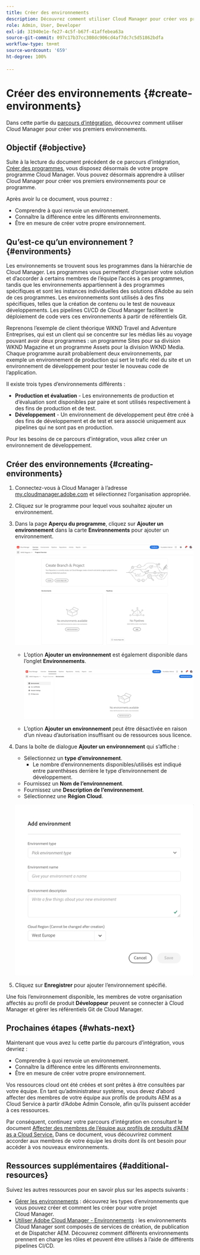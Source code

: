 ```yaml
---
title: Créer des environnements
description: Découvrez comment utiliser Cloud Manager pour créer vos premiers environnements.
role: Admin, User, Developer
exl-id: 31940e1e-fe27-4c5f-b67f-41affebea63a
source-git-commit: 097c17b37cc308dc906cd4af7dc7c5d51862bdfa
workflow-type: tm+mt
source-wordcount: '659'
ht-degree: 100%

---
```


# Créer des environnements {#create-environments}

Dans cette partie du [parcours d’intégration](overview.md), découvrez comment utiliser Cloud Manager pour créer vos premiers environnements.

## Objectif {#objective}

Suite à la lecture du document précédent de ce parcours d’intégration, [Créer des programmes](create-program.md), vous disposez désormais de votre propre programme Cloud Manager. Vous pouvez désormais apprendre à utiliser Cloud Manager pour créer vos premiers environnements pour ce programme.

Après avoir lu ce document, vous pourrez :

* Comprendre à quoi renvoie un environnement.
* Connaître la différence entre les différents environnements.
* Être en mesure de créer votre propre environnement.

## Qu’est-ce qu’un environnement ? {#environments}

Les environnements se trouvent sous les programmes dans la hiérarchie de Cloud Manager. Les programmes vous permettent d’organiser votre solution et d’accorder à certains membres de l’équipe l’accès à ces programmes, tandis que les environnements appartiennent à des programmes spécifiques et sont les instances individuelles des solutions d’Adobe au sein de ces programmes. Les environnements sont utilisés à des fins spécifiques, telles que la création de contenu ou le test de nouveaux développements. Les pipelines CI/CD de Cloud Manager facilitent le déploiement de code vers ces environnements à partir de référentiels Git.

Reprenons l’exemple de client théorique WKND Travel and Adventure Entreprises, qui est un client qui se concentre sur les médias liés au voyage pouvant avoir deux programmes : un programme Sites pour sa division WKND Magazine et un programme Assets pour la division WKND Media. Chaque programme aurait probablement deux environnements, par exemple un environnement de production qui sert le trafic réel du site et un environnement de développement pour tester le nouveau code de l’application.

Il existe trois types d’environnements différents :

* **Production et évaluation** - Les environnements de production et d’évaluation sont disponibles par paire et sont utilisés respectivement à des fins de production et de test.
* **Développement** - Un environnement de développement peut être créé à des fins de développement et de test et sera associé uniquement aux pipelines qui ne sont pas en production.

Pour les besoins de ce parcours d’intégration, vous allez créer un environnement de développement.

## Créer des environnements {#creating-environments}

1. Connectez-vous à Cloud Manager à l’adresse [my.cloudmanager.adobe.com](https://my.cloudmanager.adobe.com/) et sélectionnez l’organisation appropriée.

1. Cliquez sur le programme pour lequel vous souhaitez ajouter un environnement.

1. Dans la page **Aperçu du programme**, cliquez sur **Ajouter un environnement** dans la carte **Environnements** pour ajouter un environnement.

   ![Carte Environnements](/help/implementing/cloud-manager/assets/no-environments.png)

   * L’option **Ajouter un environnement** est également disponible dans l’onglet **Environnements**.

      ![Onglet Environnements](/help/implementing/cloud-manager/assets/environments-tab.png)

   * L’option **Ajouter un environnement** peut être désactivée en raison d’un niveau d’autorisation insuffisant ou de ressources sous licence.

1. Dans la boîte de dialogue **Ajouter un environnement** qui s’affiche :

   * Sélectionnez un **type d’environnement**.
      * Le nombre d’environnements disponibles/utilisés est indiqué entre parenthèses derrière le type d’environnement de développement.
   * Fournissez un **Nom de l’environnement**.
   * Fournissez une **Description de l’environnement**.
   * Sélectionnez une **Région Cloud**.

   ![Boîte de dialogue Ajouter un environnement](/help/implementing/cloud-manager/assets/add-environment2.png)

1. Cliquez sur **Enregistrer** pour ajouter l’environnement spécifié.

Une fois l’environnement disponible, les membres de votre organisation affectés au profil de produit **Développeur** peuvent se connecter à Cloud Manager et gérer les référentiels Git de Cloud Manager.

## Prochaines étapes {#whats-next}

Maintenant que vous avez lu cette partie du parcours d’intégration, vous devriez :

* Comprendre à quoi renvoie un environnement.
* Connaître la différence entre les différents environnements.
* Être en mesure de créer votre propre environnement.

Vos ressources cloud ont été créées et sont prêtes à être consultées par votre équipe. En tant qu’administrateur système, vous devez d’abord affecter des membres de votre équipe aux profils de produits AEM as a Cloud Service à partir d’Adobe Admin Console, afin qu’ils puissent accéder à ces ressources.

Par conséquent, continuez votre parcours d’intégration en consultant le document [Affecter des membres de l’équipe aux profils de produits d’AEM as a Cloud Service.](assign-profiles-aem.md) Dans ce document, vous découvrirez comment accorder aux membres de votre équipe les droits dont ils ont besoin pour accéder à vos nouveaux environnements.

## Ressources supplémentaires {#additional-resources}

Suivez les autres ressources pour en savoir plus sur les aspects suivants :

* [Gérer les environnements](/help/implementing/cloud-manager/manage-environments.md) : découvrez les types d’environnements que vous pouvez créer et comment les créer pour votre projet Cloud Manager.
* [Utiliser Adobe Cloud Manager - Environnements](https://experienceleague.adobe.com/docs/experience-manager-learn/cloud-service/cloud-manager/environments.html?lang=fr) : les environnements Cloud Manager sont composés de services de création, de publication et de Dispatcher AEM. Découvrez comment différents environnements prennent en charge les rôles et peuvent être utilisés à l’aide de différents pipelines CI/CD.
